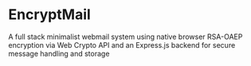 # EncryptMail
A full stack minimalist webmail system using native browser RSA-OAEP encryption via Web Crypto API and an Express.js backend for secure message handling and storage
